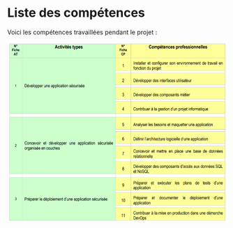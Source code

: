 # Liste des compétences

Voici les compétences travaillées pendant le projet :

![Les compétences](/assets/images/comptences.png)
